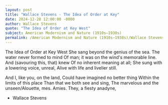 ```yaml
---
layout: post
title: "Wallace Stevens - The Idea of Order at Key"
date: 2024-12-28 12:00:00 -0000
author: Wallace Stevens
quote: "The Idea of Order at Key West"
subject: American Modernism and Nature (1910s–1930s)
permalink: /American Modernism and Nature (1910s–1930s)/Wallace Stevens/Wallace Stevens - The Idea of Order at Key
---
```


The Idea of Order at Key West
She sang beyond the genius of the sea.
The water never formed to mind
Of man; it was on the wind's memorable line.
And (savouring this, that) knew
Of no inherent meaning at all;
She sung with a lowering voice, unreal,
Alive with life and livelier still.

And I, like you, on the land,
Could have imagined no better thing
Within the limits of this place
Than that we both see and sing,
The marvelous and the unseen/Alouette, mes. Amies.
They, a fiesty anadyne,

- Wallace Stevens
